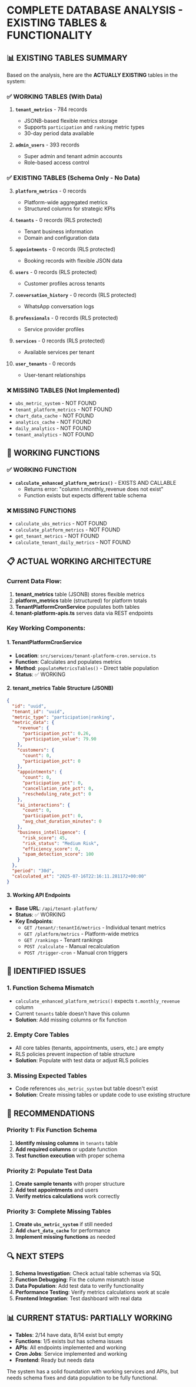 # COMPLETE DATABASE ANALYSIS - EXISTING TABLES & FUNCTIONALITY

## 📊 EXISTING TABLES SUMMARY

Based on the analysis, here are the **ACTUALLY EXISTING** tables in the system:

### ✅ WORKING TABLES (With Data)
1. **`tenant_metrics`** - 784 records
   - JSONB-based flexible metrics storage
   - Supports `participation` and `ranking` metric types
   - 30-day period data available

2. **`admin_users`** - 393 records
   - Super admin and tenant admin accounts
   - Role-based access control

### ✅ EXISTING TABLES (Schema Only - No Data)
3. **`platform_metrics`** - 0 records
   - Platform-wide aggregated metrics
   - Structured columns for strategic KPIs

4. **`tenants`** - 0 records (RLS protected)
   - Tenant business information
   - Domain and configuration data

5. **`appointments`** - 0 records (RLS protected)
   - Booking records with flexible JSON data

6. **`users`** - 0 records (RLS protected)
   - Customer profiles across tenants

7. **`conversation_history`** - 0 records (RLS protected)
   - WhatsApp conversation logs

8. **`professionals`** - 0 records (RLS protected)
   - Service provider profiles

9. **`services`** - 0 records (RLS protected)
   - Available services per tenant

10. **`user_tenants`** - 0 records
    - User-tenant relationships

### ❌ MISSING TABLES (Not Implemented)
- `ubs_metric_system` - NOT FOUND
- `tenant_platform_metrics` - NOT FOUND
- `chart_data_cache` - NOT FOUND
- `analytics_cache` - NOT FOUND
- `daily_analytics` - NOT FOUND
- `tenant_analytics` - NOT FOUND

## 🔧 WORKING FUNCTIONS

### ✅ WORKING FUNCTION
- **`calculate_enhanced_platform_metrics()`** - EXISTS AND CALLABLE
  - Returns error: "column t.monthly_revenue does not exist"
  - Function exists but expects different table schema

### ❌ MISSING FUNCTIONS
- `calculate_ubs_metrics` - NOT FOUND
- `calculate_platform_metrics` - NOT FOUND
- `get_tenant_metrics` - NOT FOUND
- `calculate_tenant_daily_metrics` - NOT FOUND

## 📋 ACTUAL WORKING ARCHITECTURE

### Current Data Flow:
1. **tenant_metrics** table (JSONB) stores flexible metrics
2. **platform_metrics** table (structured) for platform totals
3. **TenantPlatformCronService** populates both tables
4. **tenant-platform-apis.ts** serves data via REST endpoints

### Key Working Components:

#### 1. TenantPlatformCronService
- **Location**: `src/services/tenant-platform-cron.service.ts`
- **Function**: Calculates and populates metrics
- **Method**: `populateMetricsTables()` - Direct table population
- **Status**: ✅ WORKING

#### 2. tenant_metrics Table Structure (JSONB)
```json
{
  "id": "uuid",
  "tenant_id": "uuid", 
  "metric_type": "participation|ranking",
  "metric_data": {
    "revenue": {
      "participation_pct": 0.26,
      "participation_value": 79.90
    },
    "customers": {
      "count": 0,
      "participation_pct": 0
    },
    "appointments": {
      "count": 0,
      "participation_pct": 0,
      "cancellation_rate_pct": 0,
      "rescheduling_rate_pct": 0
    },
    "ai_interactions": {
      "count": 0,
      "participation_pct": 0,
      "avg_chat_duration_minutes": 0
    },
    "business_intelligence": {
      "risk_score": 45,
      "risk_status": "Medium Risk",
      "efficiency_score": 0,
      "spam_detection_score": 100
    }
  },
  "period": "30d",
  "calculated_at": "2025-07-16T22:16:11.281172+00:00"
}
```

#### 3. Working API Endpoints
- **Base URL**: `/api/tenant-platform/`
- **Status**: ✅ WORKING
- **Key Endpoints**:
  - `GET /tenant/:tenantId/metrics` - Individual tenant metrics
  - `GET /platform/metrics` - Platform-wide metrics
  - `GET /rankings` - Tenant rankings
  - `POST /calculate` - Manual recalculation
  - `POST /trigger-cron` - Manual cron triggers

## 🚨 IDENTIFIED ISSUES

### 1. Function Schema Mismatch
- `calculate_enhanced_platform_metrics()` expects `t.monthly_revenue` column
- Current `tenants` table doesn't have this column
- **Solution**: Add missing columns or fix function

### 2. Empty Core Tables
- All core tables (tenants, appointments, users, etc.) are empty
- RLS policies prevent inspection of table structure
- **Solution**: Populate with test data or adjust RLS policies

### 3. Missing Expected Tables
- Code references `ubs_metric_system` but table doesn't exist
- **Solution**: Create missing tables or update code to use existing structure

## 🎯 RECOMMENDATIONS

### Priority 1: Fix Function Schema
1. **Identify missing columns** in `tenants` table
2. **Add required columns** or update function
3. **Test function execution** with proper schema

### Priority 2: Populate Test Data
1. **Create sample tenants** with proper structure
2. **Add test appointments** and users
3. **Verify metrics calculations** work correctly

### Priority 3: Complete Missing Tables
1. **Create `ubs_metric_system`** if still needed
2. **Add `chart_data_cache`** for performance
3. **Implement missing functions** as needed

## 🔍 NEXT STEPS

1. **Schema Investigation**: Check actual table schemas via SQL
2. **Function Debugging**: Fix the column mismatch issue
3. **Data Population**: Add test data to verify functionality
4. **Performance Testing**: Verify metrics calculations work at scale
5. **Frontend Integration**: Test dashboard with real data

## 📊 CURRENT STATUS: PARTIALLY WORKING

- **Tables**: 2/14 have data, 8/14 exist but empty
- **Functions**: 1/5 exists but has schema issues
- **APIs**: All endpoints implemented and working
- **Cron Jobs**: Service implemented and working
- **Frontend**: Ready but needs data

The system has a solid foundation with working services and APIs, but needs schema fixes and data population to be fully functional.